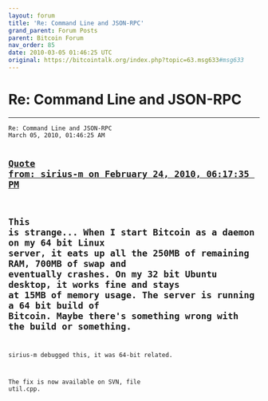 ```yaml
---
layout: forum
title: 'Re: Command Line and JSON-RPC'
grand_parent: Forum Posts
parent: Bitcoin Forum
nav_order: 85
date: 2010-03-05 01:46:25 UTC
original: https://bitcointalk.org/index.php?topic=63.msg633#msg633
---
```


# Re: Command Line and JSON-RPC
---

<div class="language-plaintext highlighter-rouge"><div class="highlight"><pre class="highlight">
<code>Re: Command Line and JSON-RPC
March 05, 2010, 01:46:25 AM

<a href="https://bitcointalk.org/index.php?topic=63.msg502#msg502">Quote from: sirius-m on February 24, 2010, 06:17:35 PM</a>
-------------
This is strange... When I start Bitcoin as a daemon on my 64 bit Linux server, it eats up all the 250MB of remaining RAM, 700MB of swap and eventually crashes. On my 32 bit Ubuntu desktop, it works fine and stays at 15MB of memory usage. The server is running a 64 bit build of Bitcoin. Maybe there's something wrong with the build or something.
-------------

sirius-m debugged this, it was 64-bit related. 

The fix is now available on SVN, file util.cpp.</code></pre></div></div>
